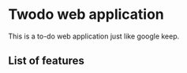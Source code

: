 # Twodo web application 

This is a to-do web application just like google keep. 

## List of features

